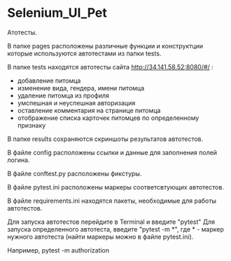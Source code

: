 # Selenium_UI_Pet
Атотесты.

В папке pages расположены различные функции и конструктции которые используются автотестами из папки tests.

В папке tests находятся автотесты сайта http://34.141.58.52:8080/#/ :
  - добавление питомца
  - изменение вида, гендера, имени питомца
  - удаление питомца из профиля
  - умспешная и неуспешная авторизация
  - оставление комментария на странице питомца
  - отображение списка карточек питомцев по определенному признаку
  
В папке results сохраняются скриншоты результатов автотестов.

В файле config расположены ссылки и данные для заполнения полей логина.

В файле conftest.py расположены фикстуры.

В файле pytest.ini расположены маркеры соответсвтующих автотестов.

В файле requirements.ini находятся пакеты, необходимые для работы автотестов.

Для запуска автотестов перейдите в Terminal и введите "pytest" Для запуска определенного автотеста, введите "pytest -m *", где * - маркер нужного автотеста (найти маркеры можно в файле pytest.ini).

Например, pytest -m authorization
